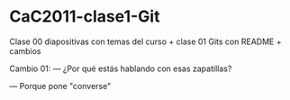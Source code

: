 # CaC2011-clase1-Git
Clase 00 diapositivas con temas del curso + clase 01 Gits con README + cambios

Cambio 01: 
— ¿Por qué estás hablando con esas zapatillas?

— Porque pone "converse"
